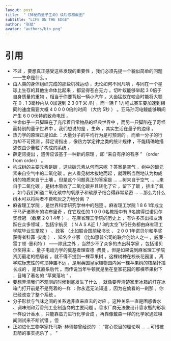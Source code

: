 ```yaml
---
layout: post
title:  "《神秘的量子生命》读后感和截图"
subtitle: "LIFE ON THE EDGE"
author: "张斌"
avatar: "authors/bin.png"
---
```


# 引用

* 不过 ，要想真正感受这些发现的重要性 ，我们必须先提一个貌似简单的问题 ——生命是什么 。
* 由人类的身体组织完成的那些机械运动 ，无论如何不同凡响 ，与同在一个星球上生存的其他生命体比起来 ，都显得苍白无力 。切叶蚁能够举起 3 0倍于自身质量的重物 ，相当于你要背起一辆小汽车 。大齿猛蚁在咬合时能将大颚在 0 . 1 3毫秒内从 0加速到 2 3 0千米 /时 ，而一辆 F 1方程式赛车要加速到相同的速度需要大概 4 0 0 0 0倍的时间 （大约 5秒 ） 。亚马孙河电鳗能够瞬间产生 6 0 0伏特的致命电压 。
* 生命似乎一只脚踩在了充斥着日常物品的经典世界中 ，而另一只脚陷在了奇怪而特别的量子世界中 。我们想说的是 ，生命 ，其实生活在量子的边缘 。
* 热力学的原理正是如此 ：大量分子的平均行为是可预测的 ，而单一分子的行为却不可预测 。薛定谔指出 ，像热力学定律之类的统计规律 ，不能精确地描述仅由少量粒子构成的系统 。
* 薛定谔提出 ，遗传应该基于一种新的原理 ，即 “来自有序的有序 ” （order from order） 。
* 构成树的主要元素是碳 ，这些碳元素从何而来呢 ？答案是空气 ，树中的碳元素来自空气中的二氧化碳 。古人看见树木拔地而起 ，就理所当然地认为构成树的物质来自于土壤 。但是这个问题真正的答案是 … …树来自于空气 … …来自于二氧化碳 ，是树木吸收了二氧化碳并且转化了它 ，留下了碳 ，排出了氧 。如今我们知道二氧化碳中的氧原子和碳原子结合得非常紧密 … …那么为什么树木可以将两者不费吹灰之力地分离 ？
* 麻省理工学院 ，是世界科学研究学林中的翘楚 。麻省理工学院 1 8 6 1年成立于马萨诸塞州的坎布里奇 ，在它现任的 1 0 0 0名教授中有 9名摘得过诺贝尔奖桂冠 （截至 2 0 1 4年 ） 。在麻省理工学院的历史上 ，有许多杰出校友活跃在众多领域 ，包括宇航员 （ N A S A近 1 / 3的太空飞行任务都由麻省理工学院毕业生掌舵 ） 、政客 （比如联合国前秘书长 、 2 0 0 1年诺贝尔和平奖获得者科菲 ·安南 ） 、知名企业家 （比如惠普公司的联合创始人之一 ，威廉 ·雷丁顿 ·惠利特 ） ——除此之外 ，当然少不了众多的杰出科学家 ，包括诺贝尔奖得主 、量子电动力学的奠基者理查德 ·费曼 。但是如果说到麻省理工学院资历最老的栖居者 ，就不得不提到一棵苹果树 。这棵树种在校长花园里 ，离学院标志性的穹顶神庙不远 ，是用英国皇家植物园内另一棵苹果树的枝条扦插长成的 ，是其直系后代 。而传说当年牛顿就是坐在皇家花园的那棵苹果树下 ，目睹了著名的 “苹果落地 ” 。
* 要想弄清我们不观测的时候到底发生了什么 ，就像要弄清楚家里冰箱的灯在冰箱门打开前是不是亮着的一样 ：你永远无法知道 ，因为在偷看的一刹那 ，你已经改变了整个系统 。
* 分子形状与气味之间的关系远非直来直去的对应 。这种关系一直是困惑香水 、调味剂和芳香剂工业制造商的主要问题 。香水厂商无法像设计香水瓶的形状一样设计香水 ，只能靠蛮力进行化学合成 ，再靠像戴森一样的化学家通过嗅闻测试来不断试错 。但
* 正如进化生物学家托马斯 ·赫胥黎曾经说的 ： “赏心悦目的理论啊 … …可惜被丑陋的事实扼杀了 。 ”
